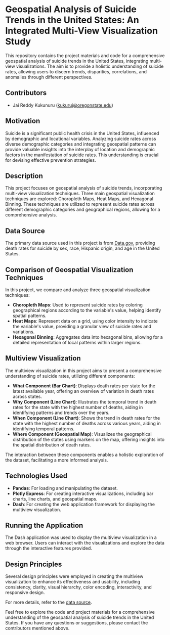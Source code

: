 # Geospatial Analysis of Suicide Trends in the United States: An Integrated Multi-View Visualization Study

This repository contains the project materials and code for a comprehensive geospatial analysis of suicide trends in the United States, integrating multi-view visualizations. The aim is to provide a holistic understanding of suicide rates, allowing users to discern trends, disparities, correlations, and anomalies through different perspectives.

## Contributors
- Jai Reddy Kukunuru (kukuruj@oregonstate.edu)

## Motivation
Suicide is a significant public health crisis in the United States, influenced by demographic and locational variables. Analyzing suicide rates across diverse demographic categories and integrating geospatial patterns can provide valuable insights into the interplay of location and demographic factors in the manifestation of suicide rates. This understanding is crucial for devising effective prevention strategies.

## Description
This project focuses on geospatial analysis of suicide trends, incorporating multi-view visualization techniques. Three main geospatial visualization techniques are explored: Choropleth Maps, Heat Maps, and Hexagonal Binning. These techniques are utilized to represent suicide rates across different demographic categories and geographical regions, allowing for a comprehensive analysis.

## Data Source
The primary data source used in this project is from [Data.gov](https://catalog.data.gov/dataset/death-rates-for-suicide-by-sex-race-hispanic-origin-and-age-united-states-020c1), providing death rates for suicide by sex, race, Hispanic origin, and age in the United States.

## Comparison of Geospatial Visualization Techniques
In this project, we compare and analyze three geospatial visualization techniques:
- **Choropleth Maps**: Used to represent suicide rates by coloring geographical regions according to the variable's value, helping identify spatial patterns.
- **Heat Maps**: Represent data on a grid, using color intensity to indicate the variable's value, providing a granular view of suicide rates and variations.
- **Hexagonal Binning**: Aggregates data into hexagonal bins, allowing for a detailed representation of local patterns within larger regions.

## Multiview Visualization
The multiview visualization in this project aims to present a comprehensive understanding of suicide rates, utilizing different components:
- **What Component (Bar Chart)**: Displays death rates per state for the latest available year, offering an overview of variation in death rates across states.
- **Why Component (Line Chart)**: Illustrates the temporal trend in death rates for the state with the highest number of deaths, aiding in identifying patterns and trends over the years.
- **When Component (Line Chart)**: Shows the trend in death rates for the state with the highest number of deaths across various years, aiding in identifying temporal patterns.
- **Where Component (Geospatial Map)**: Visualizes the geographical distribution of the states using markers on the map, offering insights into the spatial distribution of death rates.

The interaction between these components enables a holistic exploration of the dataset, facilitating a more informed analysis.

## Technologies Used
- **Pandas**: For loading and manipulating the dataset.
- **Plotly Express**: For creating interactive visualizations, including bar charts, line charts, and geospatial maps.
- **Dash**: For creating the web application framework for displaying the multiview visualization.

## Running the Application
The Dash application was used to display the multiview visualization in a web browser. Users can interact with the visualizations and explore the data through the interactive features provided.

## Design Principles
Several design principles were employed in creating the multiview visualization to enhance its effectiveness and usability, including consistency, clarity, visual hierarchy, color encoding, interactivity, and responsive design.

For more details, refer to the [data source](https://catalog.data.gov/dataset/death-rates-for-suicide-by-sex-race-hispanic-origin-and-age-united-states-020c1).

Feel free to explore the code and project materials for a comprehensive understanding of the geospatial analysis of suicide trends in the United States. If you have any questions or suggestions, please contact the contributors mentioned above.
